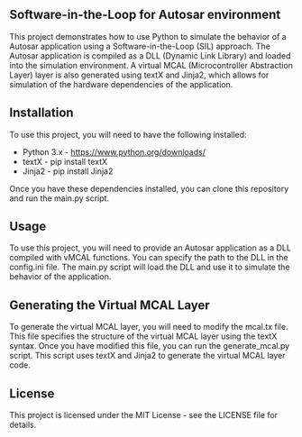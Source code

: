 ## Software-in-the-Loop for Autosar environment

This project demonstrates how to use Python to simulate the behavior of a Autosar application using a Software-in-the-Loop (SIL) approach. The Autosar application is compiled as a DLL (Dynamic Link Library) and loaded into the simulation environment. A virtual MCAL (Microcontroller Abstraction Layer) layer is also generated using textX and Jinja2, which allows for simulation of the hardware dependencies of the application.

## Installation

To use this project, you will need to have the following installed:

* Python 3.x - https://www.python.org/downloads/
* textX      - pip install textX
* Jinja2     - pip install Jinja2

Once you have these dependencies installed, you can clone this repository and run the main.py script.

## Usage

To use this project, you will need to provide an Autosar application as a DLL compiled with vMCAL functions. You can specify the path to the DLL in the config.ini file. The main.py script will load the DLL and use it to simulate the behavior of the application.

## Generating the Virtual MCAL Layer

To generate the virtual MCAL layer, you will need to modify the mcal.tx file. This file specifies the structure of the virtual MCAL layer using the textX syntax. Once you have modified this file, you can run the generate_mcal.py script. This script uses textX and Jinja2 to generate the virtual MCAL layer code.

## License

This project is licensed under the MIT License - see the LICENSE file for details.
